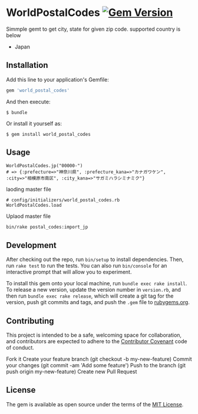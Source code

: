 # WorldPostalCodes [![Gem Version](https://badge.fury.io/rb/world_postal_codes.svg)](https://badge.fury.io/rb/world_postal_codes)

Simmple gemt to get city, state for given zip code. supported country is below

* Japan

## Installation

Add this line to your application's Gemfile:

```ruby
gem 'world_postal_codes'
```

And then execute:

    $ bundle

Or install it yourself as:

    $ gem install world_postal_codes

## Usage

```
WorldPostalCodes.jp("00000-")
# => {:prefecture=>"神奈川県", :prefecture_kana=>"カナガワケン", :city=>"相模原市南区", :city_kana=>"サガミハラシミナミク"}
```

laoding master file
```
# config/initializers/world_postal_codes.rb
WorldPostalCodes.load
```

Uplaod master file
```
bin/rake postal_codes:import_jp
```

## Development

After checking out the repo, run `bin/setup` to install dependencies. Then, run `rake test` to run the tests. You can also run `bin/console` for an interactive prompt that will allow you to experiment.

To install this gem onto your local machine, run `bundle exec rake install`. To release a new version, update the version number in `version.rb`, and then run `bundle exec rake release`, which will create a git tag for the version, push git commits and tags, and push the `.gem` file to [rubygems.org](https://rubygems.org).

## Contributing
This project is intended to be a safe, welcoming space for collaboration, and contributors are expected to adhere to the [Contributor Covenant](http://contributor-covenant.org) code of conduct.

Fork it
Create your feature branch (git checkout -b my-new-feature)
Commit your changes (git commit -am 'Add some feature')
Push to the branch (git push origin my-new-feature)
Create new Pull Request

## License

The gem is available as open source under the terms of the [MIT License](http://opensource.org/licenses/MIT).

